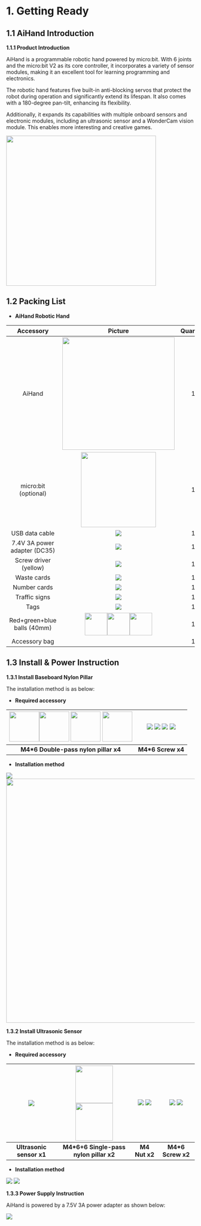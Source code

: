 # 1. Getting Ready

## 1.1 AiHand Introduction

**1.1.1 Product Introduction**

AiHand is a programmable robotic hand powered by micro:bit. With 6 joints and the micro:bit V2 as its core controller, it incorporates a variety of sensor modules, making it an excellent tool for learning programming and electronics.

The robotic hand features five built-in anti-blocking servos that protect the robot during operation and significantly extend its lifespan. It also comes with a 180-degree pan-tilt, enhancing its flexibility.

Additionally, it expands its capabilities with multiple onboard sensors and electronic modules, including an ultrasonic sensor and a WonderCam vision module. This enables more interesting and creative games.

<img class="common_img" src="../_static/media/chapter_1/section_1/image2.png" style="width:400px;"/>

## 1.2 Packing List

- **AiHand Robotic Hand**

|        **Accessory**         |                                                                                                                        **Picture**                                                                                                                        | **Quantity** |
| :--------------------------: |:---------------------------------------------------------------------------------------------------------------------------------------------------------------------------------------------------------------------------------------------------------:| :----------: |
|            AiHand            |                                                                                    <img   src="../_static/media/chapter_1/section_1/image2.png" style="width:300px;"/>                                                                                    |      1       |
|     micro:bit (optional)     |                                                                                    <img   src="../_static/media/chapter_1/section_1/image3.png" style="width:200px;"/>                                                                                    |      1       |
|        USB data cable        |                                                                                              <img   src="../_static/media/chapter_1/section_1/image4.png" />                                                                                              |      1       |
| 7.4V 3A power adapter (DC35) |                                                                                              <img   src="../_static/media/chapter_1/section_1/image5.png" />                                                                                              |      1       |
|    Screw driver (yellow)     |                                                                                              <img   src="../_static/media/chapter_1/section_1/image6.png" />                                                                                              |      1       |
|         Waste cards          |                                                                                              <img   src="../_static/media/chapter_1/section_1/image7.png" />                                                                                              |      1       |
|         Number cards         |                                                                                              <img   src="../_static/media/chapter_1/section_1/image8.png" />                                                                                              |      1       |
|        Traffic signs         |                                                                                              <img   src="../_static/media/chapter_1/section_1/image9.png" />                                                                                              |      1       |
|             Tags             |                                                                                             <img   src="../_static/media/chapter_1/section_1/image10.png" />                                                                                              |      1       |
| Red+green+blue balls (40mm)  | <img   src="../_static/media/chapter_1/section_1/image11.png" style="width:60px;"/><img   src="../_static/media/chapter_1/section_1/image12.png" style="width:60px;"/><img   src="../_static/media/chapter_1/section_1/image13.png" style="width:60px;"/> |      1       |
|        Accessory bag         |                                                                                                                                                                                                                                                           |      1       |

## 1.3 Install & Power Instruction

**1.3.1 Install Baseboard Nylon Pillar**

The installation method is as below:

* **Required accessory**

| <img   src="../_static/media/chapter_1/section_2/image2.jpeg"  width="80px" /><img   src="../_static/media/chapter_1/section_2/image2.jpeg" width="80px" /> <img   src="../_static/media/chapter_1/section_2/image2.jpeg" width="80px" /> <img   src="../_static/media/chapter_1/section_2/image2.jpeg" width="80px" /> | <img   src="../_static/media/chapter_1/section_2/image3.png" /> <img   src="../_static/media/chapter_1/section_2/image3.png" /> <img   src="../_static/media/chapter_1/section_2/image3.png" /> <img   src="../_static/media/chapter_1/section_2/image3.png" /> |
|:-----------------------------------------------------------------------------------------------------------------------------------------------------------------------------------------------------------------------------------------------------------------------------------------------------------------------:|:---------------------------------------------------------------------------------------------------------------------------------------------------------------------------------------------------------------------------------------------------------------------------:|
|                                                                                                                                          **M4\*6 Double-pass nylon pillar x4**                                                                                                                                          |                                                                                                                             **M4\*6 Screw x4**                                                                                                                              |

* **Installation method**

<img class="common_img" src="../_static/media/chapter_1/section_2/image4.png" />

<img class="common_img" src="../_static/media/chapter_1/section_2/image5.png" style="width:650px;"/>

**1.3.2 Install Ultrasonic Sensor**

The installation method is as below:

* **Required accessory**

| <img   src="../_static/media/chapter_1/section_2/image6.png" /> | <img   src="../_static/media/chapter_1/section_2/image7.jpeg"  width="100px" /> <img   src="../_static/media/chapter_1/section_2/image7.jpeg"   width="100px" /> | <img   src="../_static/media/chapter_1/section_2/image8.png" /> <img   src="../_static/media/chapter_1/section_2/image8.png" /> | <img   src="../_static/media/chapter_1/section_2/image3.png" /> <img   src="../_static/media/chapter_1/section_2/image3.png" /> |
| :----------------------------------------------------------: | :----------------------------------------------------------: | :----------------------------------------------------------: | :----------------------------------------------------------: |
|                   **Ultrasonic sensor x1**                   |           **M4\*6+6 Single-pass nylon pillar x2**            |                        **M4 Nut x2**                         |                      **M4\*6 Screw x2**                      |

* **Installation method**

<img class="common_img" src="../_static/media/chapter_1/section_2/image9.png" />

<img class="common_img" src="../_static/media/chapter_1/section_2/image10.png" />

**1.3.3 Power Supply Instruction**

AiHand is powered by a 7.5V 3A power adapter as shown below:

<img class="common_img"  src="../_static/media/chapter_1/section_2/image12.png" />